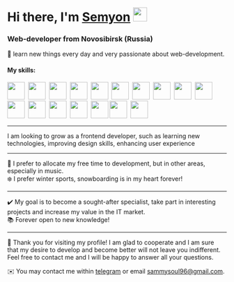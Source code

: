 <h1 align="left">Hi there, I'm <a href="https://t.me/sjivoii" target="_blank">Semyon</a> 
<img src="https://github.com/blackcater/blackcater/raw/main/images/Hi.gif" height="32"/></h1>
<h3 align="left">Web-developer from Novosibirsk (Russia)</h3>

🌱 learn new things every day and very passionate about web-development.


#### My skills:

 <div>
  <img src="https://cdn.jsdelivr.net/gh/devicons/devicon/icons/git/git-original.svg" width="40" height="40"/>&nbsp;
  <img src="https://cdn.jsdelivr.net/gh/devicons/devicon/icons/css3/css3-original.svg" width="40" height="40"/>&nbsp;
  <img src="https://cdn.jsdelivr.net/gh/devicons/devicon/icons/visualstudio/visualstudio-plain.svg" width="40" height="40"/>&nbsp;   
  <img src="https://cdn.jsdelivr.net/gh/devicons/devicon/icons/linux/linux-original.svg" width="40" height="40"/>&nbsp;   
  <img src="https://cdn.jsdelivr.net/gh/devicons/devicon/icons/javascript/javascript-original.svg" width="40" height="40"/>&nbsp;  
  <img src="https://cdn.jsdelivr.net/gh/devicons/devicon/icons/react/react-original-wordmark.svg" width="40" height="40"/>&nbsp;   
  <img src="https://cdn.jsdelivr.net/gh/devicons/devicon/icons/html5/html5-original.svg" width="40" height="40"/>&nbsp;   
  <img src="https://cdn.jsdelivr.net/gh/devicons/devicon/icons/typescript/typescript-original.svg" width="40" height="40"/>&nbsp;  
  <img src="https://cdn.jsdelivr.net/gh/devicons/devicon/icons/redux/redux-original.svg" width="40" height="40"/>&nbsp;     
  <img src="https://cdn.jsdelivr.net/gh/devicons/devicon/icons/sass/sass-original.svg" width="40" height="40"/>&nbsp;    
  <img src="https://cdn.jsdelivr.net/gh/devicons/devicon/icons/webpack/webpack-original.svg" width="40" height="40"/>&nbsp;  
  <img src="https://cdn.jsdelivr.net/gh/devicons/devicon/icons/mongodb/mongodb-plain-wordmark.svg" width="40" height="40"/>&nbsp;  
  <img src="https://cdn.jsdelivr.net/gh/devicons/devicon/icons/firebase/firebase-plain-wordmark.svg" width="40" height="40"/>&nbsp;  
  <img src="https://cdn.jsdelivr.net/gh/devicons/devicon/icons/docker/docker-plain-wordmark.svg" width="40" height="40"/>&nbsp;  
  <img src="https://cdn.jsdelivr.net/gh/devicons/devicon/icons/gulp/gulp-plain.svg"  width="40" height="40"/>
  <img src="https://cdn.jsdelivr.net/gh/devicons/devicon/icons/nodejs/nodejs-original.svg" width="40" height="40"/>&nbsp;        
  <img src="https://www.cdnlogo.com/logos/n/80/next-js.svg" width="40" height="40">

</div>

---

I am looking to grow as a frontend developer, such as learning new technologies, improving design skills, enhancing user experience

---

🎸 I prefer to allocate my free time to development, but in other areas, especially in music. <br>
❄️ I prefer winter sports, snowboarding is in my heart forever!

---

✔️ My goal is to become a sought-after specialist, take part in interesting projects and increase my value in the IT market. <br> 📚 Forever open to new knowledge!

---

💜 Thank you for visiting my profile! I am glad to cooperate and I am sure that my desire to develop and become better will not leave you indifferent. Feel free to contact me and I will be happy to answer all your questions.

✉️ You may contact me within [telegram](https://t.me/sjivoii) or email sammysoul96@gmail.com.
<!---
SSUHOY/SSUHOY is a ✨ special ✨ repository because its `README.md` (this file) appears on your GitHub profile.
You can click the Preview link to take a look at your changes.
--->
